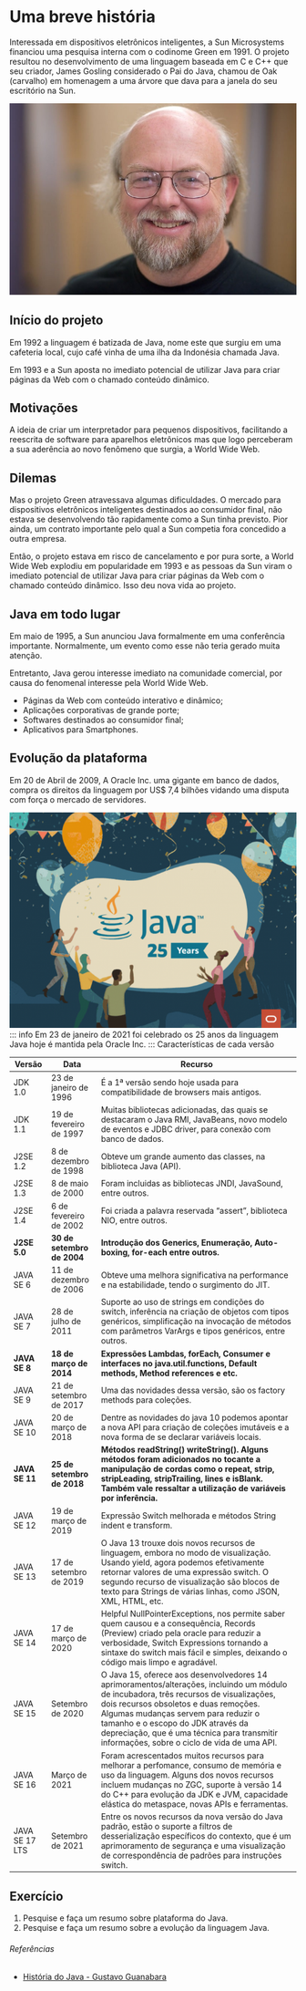 # Uma breve história

Interessada em dispositivos eletrônicos inteligentes, a Sun Microsystems financiou uma pesquisa interna com o codinome Green em 1991. O projeto resultou no desenvolvimento de uma linguagem baseada em C e C++ que seu criador, James Gosling considerado o Pai do Java, chamou de Oak (carvalho) em homenagem a uma árvore que dava para a janela do seu escritório na Sun.

![](../../../assets/img/linguagens/java/sobre-1.jpg )

## Início do projeto

Em 1992 a linguagem é batizada de Java, nome este que surgiu em uma cafeteria local, cujo café vinha de uma ilha da Indonésia chamada Java. 

Em 1993 e a Sun aposta no imediato potencial de utilizar Java para criar páginas da Web com o chamado conteúdo dinâmico.

## Motivações

A ideia de criar um interpretador para pequenos dispositivos, facilitando a reescrita de software para aparelhos eletrônicos mas que logo perceberam a sua aderência ao novo fenômeno que surgia, a World Wide Web.


## Dilemas
Mas o projeto Green atravessava algumas dificuldades. O mercado para dispositivos eletrônicos inteligentes destinados ao consumidor final, não estava se desenvolvendo tão rapidamente como a Sun tinha previsto. Pior ainda, um contrato importante pelo qual a Sun competia fora concedido a outra empresa. 

Então, o projeto estava em risco de cancelamento e por pura sorte, a World Wide Web explodiu em popularidade em 1993 e as pessoas da Sun viram o imediato potencial de utilizar Java para criar páginas da Web com o chamado conteúdo dinâmico. Isso deu nova vida ao projeto.


## Java em todo lugar

Em maio de 1995, a Sun anunciou Java formalmente em uma conferência importante. Normalmente, um evento como esse não teria gerado muita atenção. 

Entretanto, Java gerou interesse imediato na comunidade comercial, por causa do fenomenal interesse pela World Wide Web.

* Páginas da Web com conteúdo interativo e dinâmico;
* Aplicações corporativas de grande porte;
* Softwares destinados ao consumidor final;
* Aplicativos para Smartphones.


## Evolução da plataforma

Em 20 de Abril de 2009, A Oracle Inc. uma gigante em banco de dados, compra os direitos da linguagem por US$ 7,4 bilhões vidando uma disputa com força o mercado de servidores.


![](../../../assets/img/linguagens/java/sobre-5.png )
::: info
Em 23 de janeiro de 2021 foi celebrado os 25 anos da linguagem Java hoje é mantida pela Oracle Inc.
:::
Características de cada versão


| Versão         | Data                       | Recurso                                                                                                                                                                                                                                                                                                                                                    |
| -------------- | -------------------------- | ---------------------------------------------------------------------------------------------------------------------------------------------------------------------------------------------------------------------------------------------------------------------------------------------------------------------------------------------------------- |
| JDK 1.0        | 23 de janeiro de 1996      | É a 1ª versão sendo hoje usada para compatibilidade de browsers mais antigos.                                                                                                                                                                                                                                                                              |
| JDK 1.1        | 19 de fevereiro de 1997    | Muitas bibliotecas adicionadas, das quais se destacaram o Java RMI, JavaBeans, novo modelo de eventos e JDBC driver, para conexão com banco de dados.                                                                                                                                                                                                      |
| J2SE 1.2       | 8 de dezembro de 1998      | Obteve um grande aumento das classes, na biblioteca Java (API).                                                                                                                                                                                                                                                                                            |
| J2SE 1.3       | 8 de maio de 2000          | Foram incluidas as bibliotecas JNDI, JavaSound, entre outros.                                                                                                                                                                                                                                                                                              |
| J2SE 1.4       | 6 de fevereiro de 2002     | Foi criada a palavra reservada “assert”, biblioteca NIO, entre outros.                                                                                                                                                                                                                                                                                     |
| **J2SE 5.0**   | **30 de setembro de 2004** | **Introdução dos Generics, Enumeração, Auto-boxing, for-each entre outros.**                                                                                                                                                                                                                                                                               |
| JAVA SE 6      | 11 de dezembro de 2006     | Obteve uma melhora significativa na performance e na estabilidade, tendo o surgimento do JIT.                                                                                                                                                                                                                                                              |
| JAVA SE 7      | 28 de julho de 2011        | Suporte ao uso de strings em condições do switch, inferência na criação de objetos com tipos genéricos, simplificação na invocação de métodos com parâmetros VarArgs e tipos genéricos, entre outros.                                                                                                                                                      |
| **JAVA SE 8**  | **18 de março de 2014**    | **Expressões Lambdas, forEach, Consumer e interfaces no java.util.functions, Default methods, Method references e etc.**                                                                                                                                                                                                                                   |
| JAVA SE 9      | 21 de setembro de 2017     | Uma das novidades dessa versão, são os factory methods para coleções.                                                                                                                                                                                                                                                                                      |
| JAVA SE 10     | 20 de março de 2018        | Dentre as novidades do java 10 podemos apontar a nova API para criação de coleções imutáveis e a nova forma de se declarar variáveis locais.                                                                                                                                                                                                               |
| **JAVA SE 11** | **25 de setembro de 2018** | **Métodos readString() writeString(). Alguns métodos foram adicionados no tocante a manipulação de cordas como o repeat, strip, stripLeading, stripTrailing, lines e isBlank. Também vale ressaltar a utilização de variáveis por inferência.**                                                                                                            |
| JAVA SE 12     | 19 de março de 2019        | Expressão Switch melhorada e métodos String indent e transform.                                                                                                                                                                                                                                                                                            |
| JAVA SE 13     | 17 de setembro de 2019     | O Java 13 trouxe dois novos recursos de linguagem, embora no modo de visualização. Usando yield, agora podemos efetivamente retornar valores de uma expressão switch. O segundo recurso de visualização são blocos de texto para Strings de várias linhas, como JSON, XML, HTML, etc.                                                                      |
| JAVA SE 14     | 17 de março de 2020        | Helpful NullPointerExceptions, nos permite saber quem causou e a consequência, Records (Preview) criado pela oracle para reduzir a verbosidade, Switch Expressions tornando a sintaxe do switch mais fácil e simples, deixando o código mais limpo e agradável.                                                                                            |
| JAVA SE 15     | Setembro de 2020           | O Java 15, oferece aos desenvolvedores 14 aprimoramentos/alterações, incluindo um módulo de incubadora, três recursos de visualizações, dois recursos obsoletos e duas remoções. Algumas mudanças servem para reduzir o tamanho e o escopo do JDK através da depreciação, que é uma técnica para transmitir informações, sobre o ciclo de vida de uma API. |
| JAVA SE 16     | Março de 2021              | Foram acrescentados muitos recursos para melhorar a perfomance, consumo de memória e uso da linguagem. Alguns dos novos recursos incluem mudanças no ZGC, suporte à versão 14 do C++ para evolução da JDK e JVM, capacidade elástica do metaspace, novas APIs e ferramentas.                                                                               |
| JAVA SE 17 LTS | Setembro de 2021           | Entre os novos recursos da nova versão do Java padrão, estão o suporte a filtros de desserialização específicos do contexto, que é um aprimoramento de segurança e uma visualização de correspondência de padrões para instruções switch.                                                                                                                  |

## Exercício

1. Pesquise e faça um resumo sobre plataforma do Java.
2. Pesquise e faça um resumo sobre a evolução da linguagem Java.

###### Referências

* [História do Java - Gustavo Guanabara](https://www.youtube.com/watch?v=sTX0UEplF54&list=PLHz_AreHm4dkI2ZdjTwZA4mPMxWTfNSpR)
